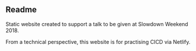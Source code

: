 ## Readme

Static website created to support a talk to be given at Slowdown Weekend 2018.

From a technical perspective, this website is for practising CICD via Netlify.